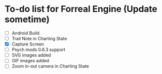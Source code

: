 # To-do list for Forreal Engine (Update sometime)
- [ ] Android Build
- [ ] Trail Note in Charting State
- [X] Capture Screen
- [ ] Psych mods 0.6.3 support
- [ ] SVG images added
- [ ] GIF images added
- [ ] Zoom in-out camera in Charting State

